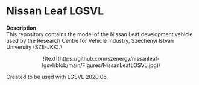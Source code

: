# Nissan Leaf LGSVL
**Description**\
This repository contains the model of the Nissan Leaf development vehicle used by the Research Centre for Vehicle Industry, Széchenyi István University (SZE-JKK).\
<p align="center">
![text](https://github.com/szenergy/nissanleaf-lgsvl/blob/main/Figures/NissanLeafLGSVL.jpg)\
  </p>
Created to be used with LGSVL 2020.06.
